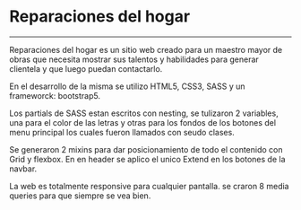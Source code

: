 # Reparaciones del hogar
***
Reparaciones del hogar es un sitio web creado para un maestro mayor de obras que necesita mostrar sus talentos y habilidades para generar clientela y que luego puedan contactarlo. 

En el desarrollo de la misma se utilizo HTML5, CSS3, SASS y un frameworck: bootstrap5.

Los partials de SASS estan escritos con nesting, se tulizaron 2 variables, una para el color de las letras y otras para los fondos de los botones del menu principal los cuales fueron llamados con seudo clases. 

Se generaron 2 mixins para dar posicionamiento de todo el contenido con Grid y flexbox. En en header se aplico el unico Extend en los botones de la navbar.

La web es totalmente responsive para cualquier pantalla. se craron 8 media queries para que siempre se vea bien.
